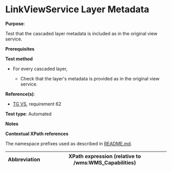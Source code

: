 # LinkViewService Layer Metadata

**Purpose**:

Test that the cascaded layer metadata is included as in the original view service.

**Prerequisites**

**Test method**

* For every cascaded layer,

    * Check that the layer's metadata is provided as in the original view service.

**Reference(s)**:

* [TG VS](./README.md#ref_TG_VS), requirement 62

**Test type**: Automated

**Notes**

**Contextual XPath references**

The namespace prefixes used as described in [README.md](./README.md#namespaces).

Abbreviation                                               |  XPath expression (relative to /wms:WMS_Capabilities)
---------------------------------------------------------- | -------------------------------------------------------------------------
